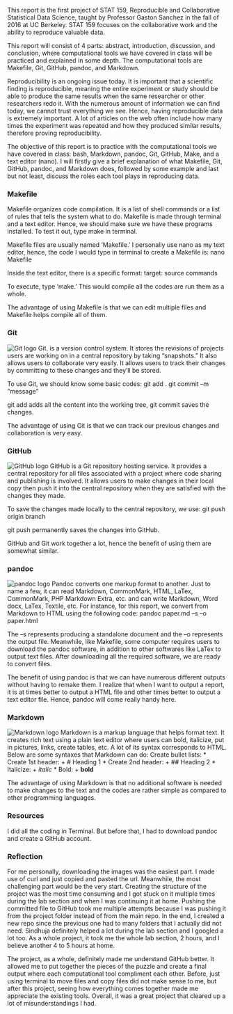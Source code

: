 This report is the first project of STAT 159, Reproducible and
Collaborative Statistical Data Science, taught by Professor Gaston
Sanchez in the fall of 2016 at UC Berkeley. STAT 159 focuses on the
collaborative work and the ability to reproduce valuable data.

This report will consist of 4 parts: abstract, introduction, discussion,
and conclusion, where computational tools we have covered in class will
be practiced and explained in some depth. The computational tools are
Makefile, Git, GitHub, pandoc, and Markdown.

Reproducibility is an ongoing issue today. It is important that a
scientific finding is reproducible, meaning the entire experiment or
study should be able to produce the same results when the same
researcher or other researchers redo it. With the numerous amount of
information we can find today, we cannot trust everything we see. Hence,
having reproducible data is extremely important. A lot of articles on
the web often include how many times the experiment was repeated and how
they produced similar results, therefore proving reproducibility.

The objective of this report is to practice with the computational tools
we have covered in class: bash, Markdown, pandoc, Git, GitHub, Make, and
a text editor (nano). I will firstly give a brief explanation of what
Makefile, Git, GitHub, pandoc, and Markdown does, followed by some
example and last but not least, discuss the roles each tool plays in
reproducing data.

### Makefile

Makefile organizes code compilation. It is a list of shell commands or a
list of rules that tells the system what to do. Makefile is made through
terminal and a text editor. Hence, we should make sure we have these
programs installed. To test it out, type make in terminal.

Makefile files are usually named ‘Makefile.’ I personally use nano as my
text editor, hence, the code I would type in terminal to create a
Makefile is: nano Makefile

Inside the text editor, there is a specific format: target: source
commands

To execute, type ‘make.’ This would compile all the codes are run them
as a whole.

The advantage of using Makefile is that we can edit multiple files and
Makefile helps compile all of them.

### Git

![Git logo](images/git-logo.png) Git. is a version control system. It
stores the revisions of projects users are working on in a central
repository by taking “snapshots.” It also allows users to collaborate
very easily. It allows users to track their changes by committing to
these changes and they’ll be stored.

To use Git, we should know some basic codes: git add . git commit –m
“message”

git add adds all the content into the working tree, git commit saves the
changes.

The advantage of using Git is that we can track our previous changes and
collaboration is very easy.

### GitHub

![GitHub logo](images/github-logo.png) GitHub is a Git repository
hosting service. It provides a central repository for all files
associated with a project where code sharing and publishing is involved.
It allows users to make changes in their local copy then push it into
the central repository when they are satisfied with the changes they
made.

To save the changes made locally to the central repository, we use: git
push origin branch

git push permanently saves the changes into GitHub.

GitHub and Git work together a lot, hence the benefit of using them are
somewhat similar.

### pandoc

![pandoc logo](images/pandoc-logo.png) Pandoc converts one markup format
to another. Just to name a few, it can read Markdown, CommonMark, HTML,
LaTex, CommonMark, PHP Markdown Extra, etc. and can write Markdown, Word
docx, LaTex, Textile, etc. For instance, for this report, we convert
from Markdown to HTML using the following code: pandoc paper.md –s –o
paper.html

The –s represents producing a standalone document and the –o represents
the output file. Meanwhile, like Makefile, some computer requires users
to download the pandoc software, in addition to other softwares like
LaTex to output text files. After downloading all the required software,
we are ready to convert files.

The benefit of using pandoc is that we can have numerous different
outputs without having to remake them. I realize that when I want to
output a report, it is at times better to output a HTML file and other
times better to output a text editor file. Hence, pandoc will come
really handy here.

### Markdown

![Markdown logo](images/markdown-logo.png) Markdown is a markup language
that helps format text. It creates rich text using a plain text editor
where users can bold, italicize, put in pictures, links, create tables,
etc. A lot of its syntax corresponds to HTML. Below are some syntaxes
that Markdown can do: Create bullet lists: \* Create 1st header: + \#
Heading 1 \* Create 2nd header: + \#\# Heading 2 \* Italicize: +
*italic* \* Bold: + **bold**

The advantage of using Markdown is that no additional software is needed
to make changes to the text and the codes are rather simple as compared
to other programming languages.

### Resources

I did all the coding in Terminal. But before that, I had to download
pandoc and create a GitHub account.

### Reflection

For me personally, downloading the images was the easiest part. I made
use of curl and just copied and pasted the url. Meanwhile, the most
challenging part would be the very start. Creating the structure of the
project was the most time consuming and I got stuck on it multiple times
during the lab section and when I was continuing it at home. Pushing the
committed file to GitHub took me multiple attempts because I was pushing
it from the project folder instead of from the main repo. In the end, I
created a new repo since the previous one had to many folders that I
actually did not need. Sindhuja definitely helped a lot during the lab
section and I googled a lot too. As a whole project, it took me the
whole lab section, 2 hours, and I believe another 4 to 5 hours at home.

The project, as a whole, definitely made me understand GitHub better. It
allowed me to put together the pieces of the puzzle and create a final
output where each computational tool compliment each other. Before, just
using terminal to move files and copy files did not make sense to me,
but after this project, seeing how everything comes together made me
appreciate the existing tools. Overall, it was a great project that
cleared up a lot of misunderstandings I had.
